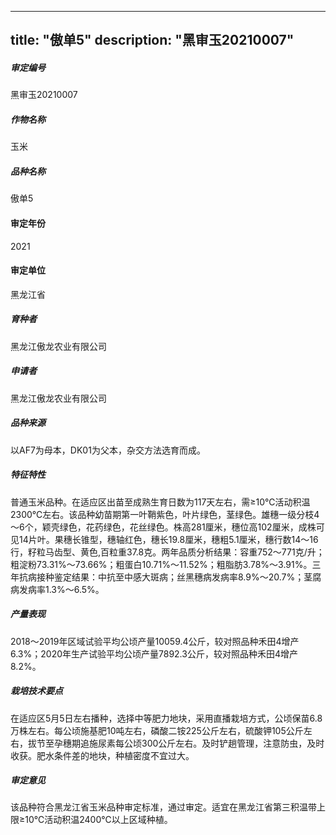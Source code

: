 
---
title: "傲单5"
description: "黑审玉20210007"
---
##### 审定编号 
黑审玉20210007

##### 作物名称
玉米

##### 品种名称
傲单5

#### 审定年份
2021	

#### 审定单位
黑龙江省

##### 育种者
黑龙江傲龙农业有限公司

##### 申请者
黑龙江傲龙农业有限公司

##### 品种来源
以AF7为母本，DK01为父本，杂交方法选育而成。

##### 特征特性
普通玉米品种。在适应区出苗至成熟生育日数为117天左右，需≥10℃活动积温2300℃左右。该品种幼苗期第一叶鞘紫色，叶片绿色，茎绿色。雄穗一级分枝4～6个，颖壳绿色，花药绿色，花丝绿色。株高281厘米，穗位高102厘米，成株可见14片叶。果穗长锥型，穗轴红色，穗长19.8厘米，穗粗5.1厘米，穗行数14～16行，籽粒马齿型、黄色,百粒重37.8克。两年品质分析结果：容重752～771克/升；粗淀粉73.31%～73.66%；粗蛋白10.71%～11.52%；粗脂肪3.78%～3.91%。三年抗病接种鉴定结果：中抗至中感大斑病；丝黑穗病发病率8.9%～20.7%；茎腐病发病率1.3%～6.5%。

##### 产量表现
2018～2019年区域试验平均公顷产量10059.4公斤，较对照品种禾田4增产6.3%；2020年生产试验平均公顷产量7892.3公斤，较对照品种禾田4增产8.2%。

##### 栽培技术要点
在适应区5月5日左右播种，选择中等肥力地块，采用直播栽培方式，公顷保苗6.8万株左右。每公顷施基肥10吨左右，磷酸二铵225公斤左右，硫酸钾105公斤左右，拔节至孕穗期追施尿素每公顷300公斤左右。及时铲趟管理，注意防虫，及时收获。肥水条件差的地块，种植密度不宜过大。

##### 审定意见
该品种符合黑龙江省玉米品种审定标准，通过审定。适宜在黑龙江省第三积温带上限≥10℃活动积温2400℃以上区域种植。


